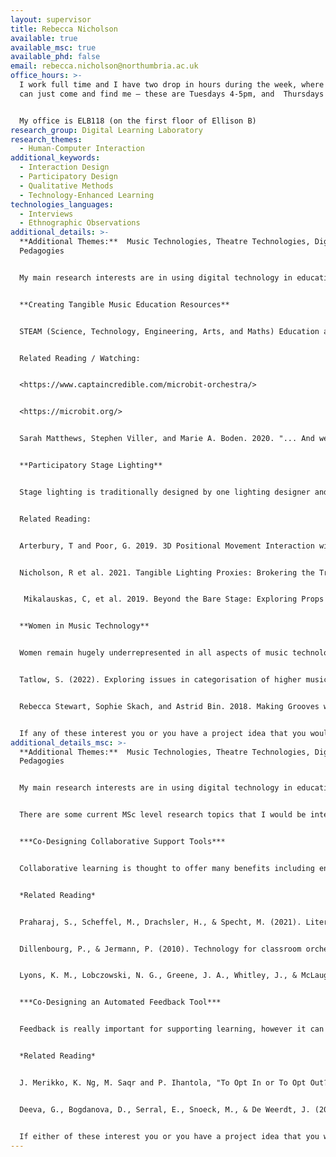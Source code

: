 ```yaml
---
layout: supervisor
title: Rebecca Nicholson
available: true
available_msc: true
available_phd: false
email: rebecca.nicholson@northumbria.ac.uk
office_hours: >-
  I work full time and I have two drop in hours during the week, where students
  can just come and find me – these are Tuesdays 4-5pm, and  Thursdays 1-2pm.


  My office is ELB118 (on the first floor of Ellison B)
research_group: Digital Learning Laboratory
research_themes:
  - Human-Computer Interaction
additional_keywords:
  - Interaction Design
  - Participatory Design
  - Qualitative Methods
  - Technology-Enhanced Learning
technologies_languages:
  - Interviews
  - Ethnographic Observations
additional_details: >-
  **A﻿dditional Themes:**  Music Technologies, Theatre Technologies, Digital
  Pedagogies


  My main research interests are in using digital technology in education, specifically to support teachers to enact creative and collaborative ways of teaching.  I am also interested in exploring how we can design and develop collaborative technologies at the intersection of Human Computer Interaction and the Performing Arts.  Throughout all my research I use participatory design research methods to try and design and develop technologies that people want to embed into their practices.


  **Creating Tangible Music Education Resources**


  STEAM (Science, Technology, Engineering, Arts, and Maths) Education aims to understand the opportunities for integrating the arts into STEM subjects.  This project would draw on the use of STEAM to create a set of materials for schools that support them to teach students how to explore music through creating some basic digital instruments using micro:bits.  The project would include creating some basic instruments as an example and a set of materials that teachers can use to help support students to create their own.


  Related Reading / Watching:


  <https://www.captaincredible.com/microbit-orchestra/>


  <https://microbit.org/>


  Sarah Matthews, Stephen Viller, and Marie A. Boden. 2020. "... And we are the creators!" Technologies as Creative Material. In TEI '20. <https://doi.org/10.1145/3374920.3374980>


  **Participatory Stage Lighting**


  Stage lighting is traditionally designed by one lighting designer and fixed prior to a show, however there are lots of creative possibilities to enhance this process.  This project would use Open Lighting Architecture (<https://www.openlighting.org/ola/>) to explore the possibility of collaborative stage lighting, where the audience or the actors on stage can alter the lighting.   


  Related Reading:


  Arterbury, T and Poor, G. 2019. 3D Positional Movement Interaction with User-Defined, Virtual Interface for Music Software: MoveMIDI. (CHI EA '19). <https://doi.org/10.1145/3290607.3312954>


  Nicholson, R et al. 2021. Tangible Lighting Proxies: Brokering the Transition from Classroom to Stage. In TEI '21. <https://doi.org/10.1145/3430524.3440659>


   Mikalauskas, C, et al. 2019. Beyond the Bare Stage: Exploring Props as Potential Improviser-Controlled Technology. In TEI ’19 <https://doi.org/10.1145/3294109.3295631>


  **Women in Music Technology**


  Women remain hugely underrepresented in all aspects of music technology, both in education as well as in the industry.  This project would explore both the actual and perceived barriers that exist for women and design and design a tool aimed at supporting women to engage in music technology education. 


  Tatlow, S. (2022). Exploring issues in categorisation of higher music education courses through FOI surveys of gender demographics in UK higher education institutions. British Journal of Music Education, 1-21.


  Rebecca Stewart, Sophie Skach, and Astrid Bin. 2018. Making Grooves with Needles: Using e-textiles to Encourage Gender Diversity in Embedded Audio Systems Design. In DIS '18. <https://doi.org/10.1145/3196709.3196716>


  If any of these interest you or you have a project idea that you would like to discuss either around educational technologies, particularly teaching using using tangible technologies (e.g. microbits), or music and theatre technologies then contact me via email to book an appointment.
additional_details_msc: >-
  **A﻿dditional Themes:**  Music Technologies, Theatre Technologies, Digital
  Pedagogies


  My main research interests are in using digital technology in education, specifically to support teachers to enact creative and collaborative ways of teaching.  I am also interested in exploring how we can design and develop collaborative technologies at the intersection of Human Computer Interaction and the Performing Arts.  Throughout all my research I use participatory design research methods to try and design and develop technologies that people want to embed into their practices.


  There are some current MSc level research topics that I would be interested in supervising:


  ***Co-Designing Collaborative Support Tools***


  Collaborative learning is thought to offer many benefits including ensuring active learning, as well as improving problem solving and critical thinking skills.  Supporting effective collaboration however can be challenging.  This research study would use co-design to understand what students find challenging about collaborative projects and design a digital tool that can support collaboration.


  *Related Reading*


  Praharaj, S., Scheffel, M., Drachsler, H., & Specht, M. (2021). Literature review on co-located collaboration modeling using multimodal learning analytics—can we go the whole nine yards?. IEEE Transactions on Learning Technologies, 14(3), 367-385.


  Dillenbourg, P., & Jermann, P. (2010). Technology for classroom orchestration. In New science of learning (pp. 525-552). Springer, New York, NY.


  Lyons, K. M., Lobczowski, N. G., Greene, J. A., Whitley, J., & McLaughlin, J. E. (2021). Using a design-based research approach to develop and study a web-based tool to support collaborative learning. Computers & Education, 161, 104064.


  ***Co-Designing an Automated Feedback Tool***


  Feedback is really important for supporting learning, however it can be challenging to ensure all students get high quality and detailed feedback quickly.  Automated feedback tools have been shown to be effective in subjects such as maths where it is clear what the ‘right’ answer is.  This research study would use co-design methods to understand what kind of feedback students need when they are working on creative or collaborative projects and design an automated feedback tool that might be effective in this context.


  *Related Reading*


  J. Merikko, K. Ng, M. Saqr and P. Ihantola, "To Opt In or To Opt Out? Predicting Student Preference for Learning Analytics-Based Formative Feedback," in IEEE Access, 2022, doi: 10.1109/ACCESS.2022.3207274.


  Deeva, G., Bogdanova, D., Serral, E., Snoeck, M., & De Weerdt, J. (2021). A review of automated feedback systems for learners: Classification framework, challenges and opportunities. Computers & Education, 162, 104094.


  If either of these interest you or you have a project idea that you would like to discuss either around educational technologies or music and theatre technologies then contact me via email to book an appointment.
---
```

